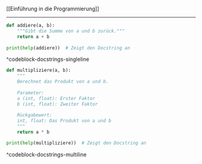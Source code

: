 [[Einführung in die Programmierung]]

---

```python
def addiere(a, b): 
	"""Gibt die Summe von a und b zurück."""
	return a + b
	
print(help(addiere))  # Zeigt den Docstring an
```
^codeblock-docstrings-singleline

```python
def multipliziere(a, b):
	"""
	Berechnet das Produkt von a und b.
	
	Parameter:
	a (int, float): Erster Faktor
	b (int, float): Zweiter Faktor
	
	Rückgabewert:
	int, float: Das Produkt von a und b
	"""
	return a * b

print(help(multipliziere))  # Zeigt den Docstring an
```
^codeblock-docstrings-multiline
